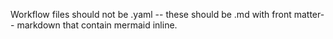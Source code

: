 Workflow files should not be .yaml -- these should be .md with front matter-- markdown
that contain mermaid inline.

